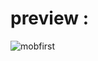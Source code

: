# preview : 
![mobfirst](https://github.com/Bilal-Ishtiyaque/Nike-Product-Page/assets/139645574/2c135a10-dfc8-42ee-a4c0-1c5d3ccf846b)
